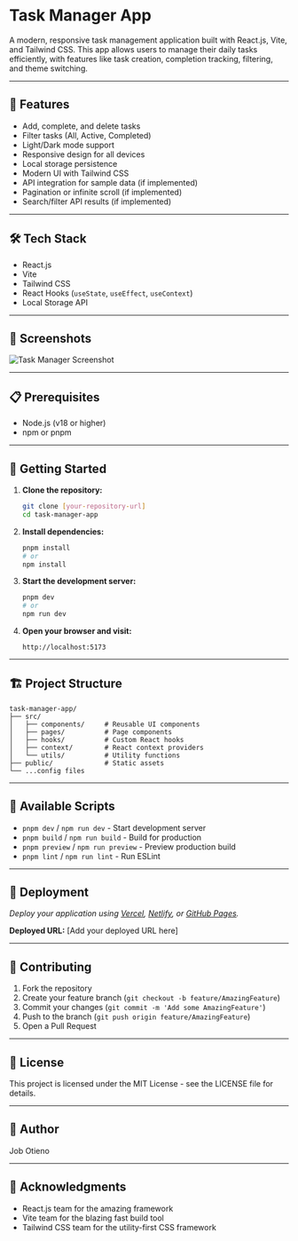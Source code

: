 # Task Manager App

A modern, responsive task management application built with React.js, Vite, and Tailwind CSS. This app allows users to manage their daily tasks efficiently, with features like task creation, completion tracking, filtering, and theme switching.

---

## 🚀 Features

- Add, complete, and delete tasks
- Filter tasks (All, Active, Completed)
- Light/Dark mode support
- Responsive design for all devices
- Local storage persistence
- Modern UI with Tailwind CSS
- API integration for sample data (if implemented)
- Pagination or infinite scroll (if implemented)
- Search/filter API results (if implemented)

---

## 🛠️ Tech Stack

- React.js
- Vite
- Tailwind CSS
- React Hooks (`useState`, `useEffect`, `useContext`)
- Local Storage API

---

## 📸 Screenshots

![Task Manager Screenshot](../screenshots/task-manager-screenshot.png)

---

## 📋 Prerequisites

- Node.js (v18 or higher)
- npm or pnpm

---

## 🚦 Getting Started

1. **Clone the repository:**
   ```bash
   git clone [your-repository-url]
   cd task-manager-app
   ```

2. **Install dependencies:**
   ```bash
   pnpm install
   # or
   npm install
   ```

3. **Start the development server:**
   ```bash
   pnpm dev
   # or
   npm run dev
   ```

4. **Open your browser and visit:**
   ```
   http://localhost:5173
   ```

---

## 🏗️ Project Structure

```
task-manager-app/
├── src/
│   ├── components/     # Reusable UI components
│   ├── pages/          # Page components
│   ├── hooks/          # Custom React hooks
│   ├── context/        # React context providers
│   └── utils/          # Utility functions
├── public/             # Static assets
└── ...config files
```

---

## 🎯 Available Scripts

- `pnpm dev` / `npm run dev` - Start development server
- `pnpm build` / `npm run build` - Build for production
- `pnpm preview` / `npm run preview` - Preview production build
- `pnpm lint` / `npm run lint` - Run ESLint

---

## 🚀 Deployment

_Deploy your application using [Vercel](https://vercel.com/), [Netlify](https://www.netlify.com/), or [GitHub Pages](https://pages.github.com/)._

**Deployed URL:** [Add your deployed URL here]

---

## 🤝 Contributing

1. Fork the repository
2. Create your feature branch (`git checkout -b feature/AmazingFeature`)
3. Commit your changes (`git commit -m 'Add some AmazingFeature'`)
4. Push to the branch (`git push origin feature/AmazingFeature`)
5. Open a Pull Request

---

## 📝 License

This project is licensed under the MIT License - see the LICENSE file for details.

---

## 👤 Author

Job Otieno

---

## 🙏 Acknowledgments

- React.js team for the amazing framework
- Vite team for the blazing fast build tool
- Tailwind CSS team for the utility-first CSS framework 